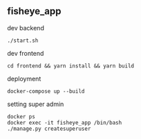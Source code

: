 ## fisheye_app

dev backend
```shell
./start.sh
```

dev frontend
```shell
cd frontend && yarn install && yarn build
```

deployment
```shell
docker-compose up --build
```
setting super admin
```shell
docker ps
docker exec -it fisheye_app /bin/bash
./manage.py createsuperuser
```

